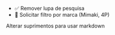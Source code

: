 * ✅ Remover lupa de pesquisa 
* 🔲 Solicitar filtro por marca (Mimaki, 4P)

Alterar suprimentos para usar markdown

